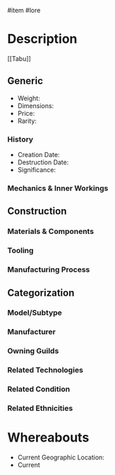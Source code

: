 #item #lore 
# Description
[[Tabu]]
## Generic
- Weight:
- Dimensions:
- Price:
- Rarity:

### History
- Creation Date:
- Destruction Date:
- Significance:

### Mechanics & Inner Workings

## Construction
### Materials & Components

### Tooling

### Manufacturing Process

## Categorization
### Model/Subtype

### Manufacturer

### Owning Guilds

### Related Technologies

### Related Condition

### Related Ethnicities

# Whereabouts
- Current Geographic Location:
- Current